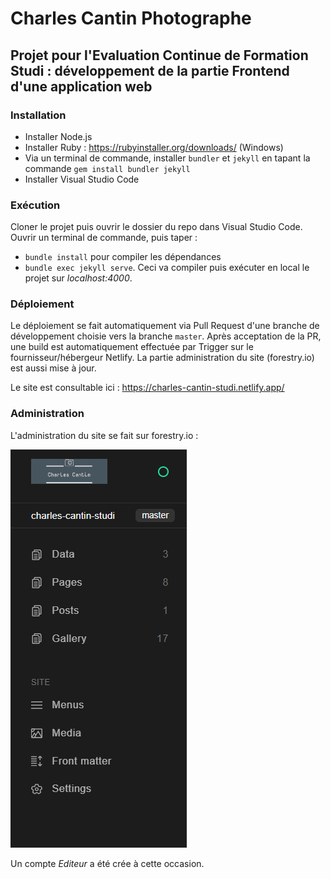 # Charles Cantin Photographe

## Projet pour l'Evaluation Continue de Formation Studi : développement de la partie Frontend d'une application web

### Installation
- Installer Node.js
- Installer Ruby : https://rubyinstaller.org/downloads/ (Windows)
- Via un terminal de commande, installer `bundler` et `jekyll` en tapant la commande `gem install bundler jekyll`
- Installer Visual Studio Code

### Exécution
Cloner le projet puis ouvrir le dossier du repo dans Visual Studio Code.
Ouvrir un terminal de commande, puis taper :
- `bundle install` pour compiler les dépendances
- `bundle exec jekyll serve`. Ceci va compiler puis exécuter en local le projet sur *localhost:4000*.

### Déploiement
Le déploiement se fait automatiquement via Pull Request d'une branche de développement choisie vers la branche `master`.
Après acceptation de la PR, une build est automatiquement effectuée par Trigger sur le fournisseur/hébergeur Netlify.
La partie administration du site (forestry.io) est aussi mise à jour.

Le site est consultable ici : https://charles-cantin-studi.netlify.app/

### Administration
L'administration du site se fait sur forestry.io :

![foresty.io](appendices/forestryio.png)

Un compte *Editeur* a été crée à cette occasion.
